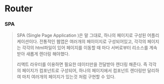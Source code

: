 # Router

### SPA

> SPA (Single Page Application )은 말 그대로, 하나의 페이지로 구성된 어플리케이션이다. 전통적인 웹앱은 여러개의 페이이지로 구성되어있고, 각각의 페이지는 각각의 html파일이 있어 페이지를 이동할 때 마다 서버로부터 리소스를 계속 받아 새롭게 렌더링 해야했다.
>
> 리액트 라우터를 이용하면 필요한 데이터만을 전달받아 렌더링 해준다. 즉 각각의 페이지가 컴포넌트로 구성되어, 하나의 페이지에서 컴포넌트 렌더링만 달리하여 마치 여러개의 페이지가 있는것 처럼 구현할 수 있다.

